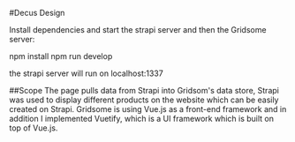 #Decus Design

Install dependencies and start the strapi server and then the Gridsome server:

npm install
npm run develop

the strapi server will run on localhost:1337


##Scope
The page pulls data from Strapi into Gridsom's data store, Strapi was used to display different products on the website which can be easily created on Strapi.
Gridsome is using Vue.js as a front-end framework and in addition I implemented Vuetify, which is a UI framework which is built on top of Vue.js.



